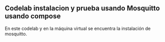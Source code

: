 ## Codelab instalacion y prueba usando Mosquitto usando compose

En este codelab y en la máquina virtual se encuentra la instalación de mosquitto.
